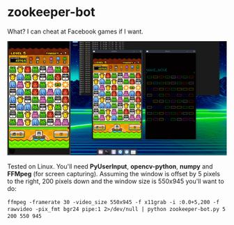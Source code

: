# zookeeper-bot
What? I can cheat at Facebook games if I want.

![demo_gif]

Tested on Linux. You'll need **PyUserInput**, **opencv-python**, **numpy** and **FFMpeg** (for screen capturing). Assuming the window is offset by 5 pixels to the right, 200 pixels down and the window size is 550x945 you'll want to do:

```
ffmpeg -framerate 30 -video_size 550x945 -f x11grab -i :0.0+5,200 -f rawvideo -pix_fmt bgr24 pipe:1 2>/dev/null | python zookeeper-bot.py 5 200 550 945
```

[demo_gif]: https://raw.githubusercontent.com/kourbou/zookeeper-bot/master/imgs/zookeeper_demo.gif
